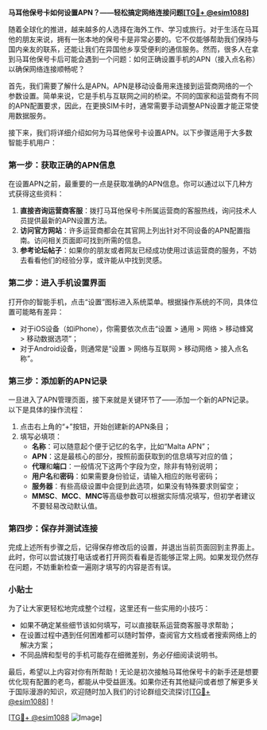 **马耳他保号卡如何设置APN？——轻松搞定网络连接问题[[TG💪+ @esim1088](https://t.me/s/esim1088)]**

随着全球化的推进，越来越多的人选择在海外工作、学习或旅行。对于生活在马耳他的朋友来说，拥有一张本地的保号卡是非常必要的。它不仅能够帮助我们保持与国内亲友的联系，还能让我们在异国他乡享受便利的通信服务。然而，很多人在拿到马耳他保号卡后可能会遇到一个问题：如何正确设置手机的APN（接入点名称）以确保网络连接顺畅呢？

首先，我们需要了解什么是APN。APN是移动设备用来连接到运营商网络的一个参数设置。简单来说，它是手机与互联网之间的桥梁。不同的国家和运营商有不同的APN配置要求，因此，在更换SIM卡时，通常需要手动调整APN设置才能正常使用数据服务。

接下来，我们将详细介绍如何为马耳他保号卡设置APN。以下步骤适用于大多数智能手机用户：

### 第一步：获取正确的APN信息
在设置APN之前，最重要的一点是获取准确的APN信息。你可以通过以下几种方式获得这些资料：
1. **直接咨询运营商客服**：拨打马耳他保号卡所属运营商的客服热线，询问技术人员提供最新的APN设置方法。
2. **访问官方网站**：许多运营商都会在其官网上列出针对不同设备的APN配置指南。访问相关页面即可找到所需的信息。
3. **参考论坛帖子**：如果你的朋友或者网友已经成功使用过该运营商的服务，不妨去看看他们的经验分享，或许能从中找到灵感。

### 第二步：进入手机设置界面
打开你的智能手机，点击“设置”图标进入系统菜单。根据操作系统的不同，具体位置可能略有差异：
- 对于iOS设备（如iPhone），你需要依次点击“设置 > 通用 > 网络 > 移动蜂窝 > 移动数据选项”；
- 对于Android设备，则通常是“设置 > 网络与互联网 > 移动网络 > 接入点名称”。

### 第三步：添加新的APN记录
一旦进入了APN管理页面，接下来就是关键环节了——添加一个新的APN记录。以下是具体的操作流程：
1. 点击右上角的“+”按钮，开始创建新的APN条目；
2. 填写必填项：
   - **名称**：可以随意起个便于记忆的名字，比如“Malta APN”；
   - **APN**：这是最核心的部分，按照前面获取到的信息填写对应的值；
   - **代理**和**端口**：一般情况下这两个字段为空，除非有特别说明；
   - **用户名**和**密码**：如果需要身份验证，请输入相应的账号密码；
   - **服务器**：有些高级设置中会提到此选项，如果没有特殊要求则留空；
   - **MMSC**、**MCC**、**MNC**等高级参数可以根据实际情况填写，但初学者建议不要轻易改动默认值。

### 第四步：保存并测试连接
完成上述所有步骤之后，记得保存修改后的设置，并退出当前页面回到主界面上。此时，你可以尝试拨打电话或者打开网页看看是否能够正常上网。如果发现仍然存在问题，不妨重新检查一遍刚才填写的内容是否有误。

### 小贴士
为了让大家更轻松地完成整个过程，这里还有一些实用的小技巧：
- 如果不确定某些细节该如何填写，可以直接联系运营商客服寻求帮助；
- 在设置过程中遇到任何困难都可以随时暂停，查阅官方文档或者搜索网络上的解决方案；
- 不同品牌和型号的手机可能存在细微差别，务必仔细阅读说明书。

最后，希望以上内容对你有所帮助！无论是初次接触马耳他保号卡的新手还是想要优化现有配置的老鸟，都能从中受益匪浅。如果你还有其他疑问或者想了解更多关于国际漫游的知识，欢迎随时加入我们的讨论群组交流探讨[[TG💪+ @esim1088](https://t.me/s/esim1088)]！

[[TG💪+ @esim1088](https://t.me/s/esim1088) ![Image](https://i.postimg.cc/4NQfJmqS/Snipaste-2025-05-13-00-14-12.png)]